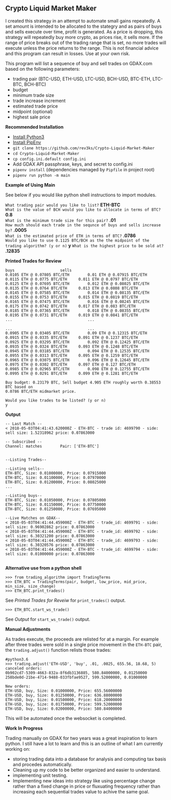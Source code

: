 ## Crypto Liquid Market Maker

I created this strategy in an attempt to automate small gains repeatedly. A set amount is intended to be allocated to the stategry and as pairs of buys and sells execute over time, profit is generated. As a price is dropping, this strategy will repeatedly buy more crypto, as prices rise, it sells more. If the range of price breaks out of the trading range that is set, no more trades will execute unless the price returns to the range. This is not financial advice and this program can result in losses. Use at your own risk.

This program will list a sequence of buy and sell trades on GDAX.com based on the following parameters:  
* trading pair (BTC-USD, ETH-USD, LTC-USD, BCH-USD, BTC-ETH, LTC-BTC, BCH-BTC)
* budget
* minimum trade size
* trade increase increment
* estimated trade price
* midpoint (optional)
* highest sale price

**Recommended Installation**
* [Install Python3](http://docs.python-guide.org/en/latest/starting/install3)
* [Install PipEnv](https://docs.pipenv.org/)
* `git clone https://github.com/rev3ks/Crypto-Liquid-Market-Maker`
* `cd Crypto-Liquid-Market-Maker`
* `cp config.ini.default config.ini`
* Add GDAX API passphrase, keys, and secret to config.ini
* `pipenv install` (dependencies managed by `Pipfile` in project root)
* `pipenv run python -m main`

**Example of Using Main**

See below if you would like python shell instructions to import modules.

`What trading pair would you like to list?` **ETH-BTC**  
`What is the value of BCH would you like to allocate in terms of BTC?` **0.8**  
`What is the minimum trade size for this pair?` **.01**  
`How much should each trade in the sequnce of buys and sells increase by?` **.0005**  
`What is the estimated price of ETH in terms of BTC?` **.0786**  
`Would you like to use 0.1125 BTC/BCH as the the midpoint of the trading algorithm? (y or n)` **y**
`What is the highest price to be sold at?` **.12835**  

**Printed Trades for Review**
```
buys					sells
0.0105 ETH @ 0.07805 BTC/ETH		0.01 ETH @ 0.07915 BTC/ETH
0.0115 ETH @ 0.0775 BTC/ETH		0.011 ETH @ 0.0797 BTC/ETH
0.0125 ETH @ 0.07695 BTC/ETH		0.012 ETH @ 0.08025 BTC/ETH
0.0135 ETH @ 0.0764 BTC/ETH		0.013 ETH @ 0.0808 BTC/ETH
0.0145 ETH @ 0.07585 BTC/ETH		0.014 ETH @ 0.08135 BTC/ETH
0.0155 ETH @ 0.0753 BTC/ETH		0.015 ETH @ 0.0819 BTC/ETH
0.0165 ETH @ 0.07475 BTC/ETH		0.016 ETH @ 0.08245 BTC/ETH
0.0175 ETH @ 0.0742 BTC/ETH		0.017 ETH @ 0.083 BTC/ETH
0.0185 ETH @ 0.07365 BTC/ETH		0.018 ETH @ 0.08355 BTC/ETH
0.0195 ETH @ 0.0731 BTC/ETH		0.019 ETH @ 0.0841 BTC/ETH
...									...

...									...
0.0905 ETH @ 0.03405 BTC/ETH		0.09 ETH @ 0.12315 BTC/ETH
0.0915 ETH @ 0.0335 BTC/ETH		0.091 ETH @ 0.1237 BTC/ETH
0.0925 ETH @ 0.03295 BTC/ETH		0.092 ETH @ 0.12425 BTC/ETH
0.0935 ETH @ 0.0324 BTC/ETH		0.093 ETH @ 0.1248 BTC/ETH
0.0945 ETH @ 0.03185 BTC/ETH		0.094 ETH @ 0.12535 BTC/ETH
0.0955 ETH @ 0.0313 BTC/ETH		0.095 ETH @ 0.1259 BTC/ETH
0.0965 ETH @ 0.03075 BTC/ETH		0.096 ETH @ 0.12645 BTC/ETH
0.0975 ETH @ 0.0302 BTC/ETH		0.097 ETH @ 0.127 BTC/ETH
0.0985 ETH @ 0.02965 BTC/ETH		0.098 ETH @ 0.12755 BTC/ETH
0.0995 ETH @ 0.0291 BTC/ETH		0.099 ETH @ 0.1281 BTC/ETH

Buy budget: 0.23179 BTC, Sell budget 4.905 ETH roughly worth 0.38553 BTC based on 
0.0786 BTC/ETH midmarket price.

Would you like trades to be listed? (y or n)
y
```

**Output**
```
-- Last Match -- 
< 2018-05-03T04:41:43.620000Z - ETH-BTC - trade id: 4699790 - side: sell size: 1.52318962 price: 0.07863000

-- Subscribed --
Channel: matches		Pair: ['ETH-BTC']


--Listing Trades-- 

--Listing sells--
ETH-BTC, Size: 0.01000000, Price: 0.07915000
ETH-BTC, Size: 0.01100000, Price: 0.07970000
ETH-BTC, Size: 0.01200000, Price: 0.08025000
...

--Listing buys--
ETH-BTC, Size: 0.01050000, Price: 0.07805000
ETH-BTC, Size: 0.01150000, Price: 0.07750000
ETH-BTC, Size: 0.01250000, Price: 0.07695000

--Live Matches on GDAX--
< 2018-05-03T04:41:44.459000Z - ETH-BTC - trade_id: 4699791 - side: sell size: 0.96902862 price: 0.07863000
< 2018-05-03T04:41:44.459000Z - ETH-BTC - trade_id: 4699792 - side: sell size: 6.30321200 price: 0.07863000
< 2018-05-03T04:41:44.459000Z - ETH-BTC - trade_id: 4699793 - side: sell size: 6.30320576 price: 0.07863000
< 2018-05-03T04:41:44.459000Z - ETH-BTC - trade_id: 4699794 - side: sell size: 0.01000000 price: 0.07863000


```

**Alternative use from a python shell**

```
>>> from trading_algorithm import TradingTerms 
>>> ETH_BTC = TradingTerms(pair, budget, low_price, mid_price, min_size, size_change)
>>> ETH_BTC.print_trades()
```
See *Printed Trades for Reveiw* for `print_trades()` output.
```
>>> ETH_BTC.start_ws_trade()
```
See *Output* for `start_ws_trade()` output.

**Manual Adjustments**

As trades execute, the proceeds are relisted for at a margin. For example after three trades were sold in a single price movement in the `ETH-BTC` pair, the `trading.adjust()` function relists those trades:

```
#python3.6
>>> trading.adjust('ETH-USD', 'buy', .01, .0025, 655.56, 18.68, 5)
canceled orders:
0b902cd7-5309-4663-832a-8f6db3136885, 580.84000000, 0.01250000
258bde0d-21be-4714-9488-033fbfae9527, 599.52000000, 0.01000000

New orders:
ETH-USD, buy, Size: 0.01000000, Price: 655.56000000
ETH-USD, buy, Size: 0.01250000, Price: 636.88000000
ETH-USD, buy, Size: 0.01500000, Price: 618.20000000
ETH-USD, buy, Size: 0.01750000, Price: 599.52000000
ETH-USD, buy, Size: 0.02000000, Price: 580.84000000
```

This will be automated once the websocket is completed. 

**Work In Progress**

Trading manually on GDAX for two years was a great inspiration to learn python. I still have a lot to learn and this is an outline of what I am currently working on:

* storing trading data into a database for analysis and computing tax basis and procedes automatically. 
* Cleaning up my code to be better organized and easier to understand.
* implementing unit testing.
* Implementing new ideas into strategy like using percentage change rather than a fixed change in price or fluxuating frequency rather than increasing each sequential trades value to achive the same goal. 
